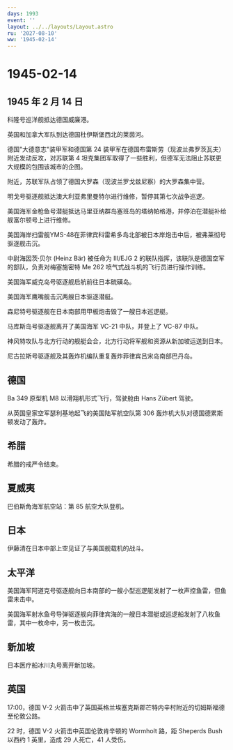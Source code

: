 ```yaml
---
days: 1993
event: ''
layout: ../../layouts/Layout.astro
ru: '2027-08-10'
ww: '1945-02-14'
---
```


# 1945-02-14

## 1945 年 2 月 14 日

科隆号巡洋舰抵达德国威廉港。

英国和加拿大军队到达德国杜伊斯堡西北的莱茵河。

德国"大德意志"装甲军和德国第 24
装甲军在德国布雷斯劳（现波兰弗罗茨瓦夫）附近发动反攻，对苏联第 4
坦克集团军取得了一些胜利，但德军无法阻止苏联更大规模的包围该城市的企图。

附近，苏联军队占领了德国大罗森（现波兰罗戈兹尼察）的大罗森集中营。

明戈号驱逐舰抵达澳大利亚弗里曼特尔进行维修，暂停其第七次战争巡逻。

美国海军金枪鱼号潜艇抵达马里亚纳群岛塞班岛的塔纳帕格港，并停泊在潜艇补给舰富尔顿号上进行维修。

美国海岸扫雷舰YMS-48在菲律宾科雷希多岛北部被日本岸炮击中后，被弗莱彻号驱逐舰击沉。

中尉海因茨·贝尔 (Heinz Bär) 被任命为 III/EJG 2
的联队指挥，该联队是德国空军的部队，负责对梅塞施密特 Me 262
喷气式战斗机的飞行员进行操作训练。

美国海军威克岛号驱逐舰启航前往日本硫磺岛。

美国海军鹰嘴舰击沉两艘日本驱逐潜艇。

森尼特号驱逐舰在日本南部用甲板炮击毁了一艘日本巡逻艇。

马库斯岛号驱逐舰离开了美国海军 VC-21 中队，并登上了 VC-87 中队。

神风特攻队与北方行动的舰艇会合，北方行动将军舰和资源从新加坡运送到日本。

尼古拉斯号驱逐舰及其轰炸机编队重复轰炸菲律宾吕宋岛南部巴丹岛。

## 德国

Ba 349 原型机 M8 以滑翔机形式飞行，驾驶舱由 Hans Zübert 驾驶。

从英国皇家空军瑟利基地起飞的美国陆军航空队第 306
轰炸机大队对德国德累斯顿发动了轰炸。

## 希腊

希腊的戒严令结束。

## 夏威夷

巴伯斯角海军航空站：第 85 航空大队登机。

## 日本

伊藤清在日本中部上空见证了与美国舰载机的战斗。

## 太平洋

美国海军阿道克号驱逐舰向日本南部的一艘小型巡逻艇发射了一枚声控鱼雷，但鱼雷未击中。

美国海军射水鱼号导弹驱逐舰向菲律宾海的一艘日本潜艇或巡逻船发射了八枚鱼雷，其中一枚命中，另一枚击沉。

## 新加坡

日本医疗船冰川丸号离开新加坡。

## 英国

17:00，德国 V-2
火箭击中了英国英格兰埃塞克斯郡芒特内辛村附近的切姆斯福德至伦敦公路。

22 时，德国 V-2 火箭击中英国伦敦肯辛顿的 Wormholt 路，距 Sheperds Bush
以西约 1 英里，造成 29 人死亡，41 人受伤。